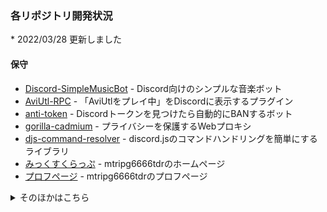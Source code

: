 ### 各リポジトリ開発状況
\* 2022/03/28 更新しました
 #### 保守
  - [Discord-SimpleMusicBot](https://github.com/mtripg6666tdr/Discord-SimpleMusicBot) - Discord向けのシンプルな音楽ボット
  - [AviUtl-RPC](https://github.com/mtripg6666tdr/AviUtl-RPC) - 「AviUtlをプレイ中」をDiscordに表示するプラグイン
  - [anti-token](https://github.com/mtripg6666tdr/anti-token) - Discordトークンを見つけたら自動的にBANするボット
  - [gorilla-cadmium](https://github.com/mtripg6666tdr/gorilla-cadmium) - プライバシーを保護するWebプロキシ
  - [djs-command-resolver](https://github.com/mtripg6666tdr/djs-command-resolver) - discord.jsのコマンドハンドリングを簡単にするライブラリ
  - [みっくすくらっぷ](https://scrpg.tyanoyu.net) - mtripg6666tdrのホームページ
  - [プロフページ](https://me.myon.ga) - mtripg6666tdrのプロフページ
<details>
  <summary>そのほかはこちら</summary>
  
  #### 保守停止・おそらく今後開発・保守を再開する
  アーカイブされていないリポジトリに関しては、こちらにリストされていてもIssueおよびPRはお気軽にお送りください
  - [Minecraft-Recipe-Display](https://github.com/mtripg6666tdr/Minecraft-Recipe-Display) - Minecraftのレシピを表示するWebページを簡単に作成する
  - [yt-chat-viewer](https://github.com/mtripg6666tdr/yt-chat-viewer) - YouTubeのチャットの独自リーダー
  - [kosokoso-translator-bot](https://github.com/mtripg6666tdr/kosokoso-translator-bot) - こそこそ語([Digitaltal Playground](https://digitaltal-playground.digitaltal.repl.co/)で生まれた言語)に翻訳するボット
  - [CodersBot](https://github.com/mtripg6666tdr/CodersBot) - Discordサーバー「[Coders](https://disboard.org/ja/server/813397482352279572)」専属ボット
  - [D4DJAnniversary](https://github.com/mtripg6666tdr/D4DJAnniversary) - D4DJプロジェクト関連の記念日一覧
  - [WindowTopBringer](https://github.com/mtripg6666tdr/WindowTopBringer) - Windowsで任意のウインドウを最前面設定・解除する
  - [Nankaidemo](https://github.com/mtripg6666tdr/Nankaidemo) - 任意の文字列を任意の回数繰り返すWebアプリ
  - [BanGDreamAnniversary](https://github.com/mtripg6666tdr/BanGDreamAnniversary) - BanG Dream!プロジェクト関連の記念日一覧
  - [Kaomoji_proj](https://github.com/mtripg6666tdr/Kaomoji_proj) - IMEに追加できる顔文字辞書
  - [ApkSignTool](https://github.com/mtripg6666tdr/ApkSignTool) - Apkファイルにコマンドラインから署名するのに役立つバッチファイル
  - [TwemojiDecoderForTwitter](https://github.com/mtripg6666tdr/TwemojiDecoderForTwitter) - Twitter Web Appで絵文字が正しくコピーされないバグを拡張機能で修正
  - [nextjs-obfuscator](https://github.com/mtripg6666tdr/nextjs-obfuscator) - Next.js用の難読化ライブラリ
  - [alt-yt](https://github.com/mtripg6666tdr/alt-yt) - プライバシーを保護しながら動画を視聴する
  - [css-vh-replace-loader](https://github.com/mtripg6666tdr/css-vh-replace-loader) - vhをCSS変数に置き換えるwebpackプラグイン
  - [json2dis-embed](https://github.com/mtripg6666tdr/json2dis-embed) - Node.jsのシンプルなWebhookクライアント
 
  #### 保守停止・開発終了
  - ここに並んでいないアーカイブ済みリポジトリ([Study](https://github.com/mtripg6666tdr/Study)、[mtripg6666tdr.github.io](https://github.com/mtripg6666tdr/mtripg6666tdr.github.io)、[10sec-cooking](https://github.com/mtripg6666tdr/10sec-cooking)、[LaTeX-Documents](https://github.com/mtripg6666tdr/LaTeX-Documents)を除く)
</details>
